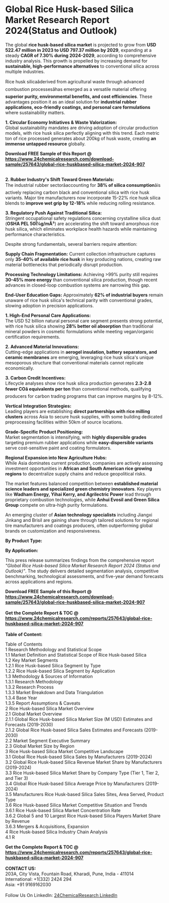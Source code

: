 <h1>Global Rice Husk-based Silica Market Research Report 2024(Status and Outlook)</h1><p>The global <strong>rice husk-based silica market</strong> is projected to grow from <strong>USD 522.47 million in 2023 to USD 797.37 million by 2029</strong>, expanding at a steady <strong>CAGR of 7.30% during 2024-2029</strong>, according to comprehensive industry analysis. This growth is propelled by increasing demand for <strong>sustainable, high-performance alternatives</strong> to conventional silica across multiple industries.</p><p>Rice husk silicaâderived from agricultural waste through advanced combustion processesâhas emerged as a versatile material offering <strong>superior purity, environmental benefits, and cost efficiencies</strong>. These advantages position it as an ideal solution for <strong>industrial rubber applications, eco-friendly coatings, and personal care formulations</strong> where sustainability matters.</p><p><strong>1. Circular Economy Initiatives &amp; Waste Valorization:</strong><br>
Global sustainability mandates are driving adoption of circular production models, with rice husk silica perfectly aligning with this trend. Each metric ton of rice processed generates about 200kg of husk waste, creating <strong>an immense untapped resource</strong> globally.</p><div><b>Download FREE Sample of this Report @ 
            <a href="https://www.24chemicalresearch.com/download-sample/257643/global-rice-huskbased-silica-market-2024-907">
            https://www.24chemicalresearch.com/download-sample/257643/global-rice-huskbased-silica-market-2024-907</a></b></div><br><p><strong>2. Rubber Industry's Shift Toward Green Materials:</strong><br>
The industrial rubber sectorâaccounting for <strong>38% of silica consumption</strong>âis actively replacing carbon black and conventional silica with rice husk variants. Major tire manufacturers now incorporate 15-22% rice husk silica blends to <strong>improve wet grip by 12-18%</strong> while reducing rolling resistance.</p><p><strong>3. Regulatory Push Against Traditional Silica:</strong><br>
Stringent occupational safety regulations concerning crystalline silica dust (<strong>OSHA PEL 50Î¼g/mÂ³</strong>) are accelerating the shift toward amorphous rice husk silica, which eliminates workplace health hazards while maintaining performance characteristics.</p><p>Despite strong fundamentals, several barriers require attention:</p><p><strong>Supply Chain Fragmentation:</strong> Current collection infrastructure captures only <strong>35-40% of available rice husk</strong> in key producing nations, creating raw material bottlenecks that periodically disrupt production.</p><p><strong>Processing Technology Limitations:</strong> Achieving &gt;99% purity still requires <strong>30-45% more energy</strong> than conventional silica production, though recent advances in closed-loop combustion systems are narrowing this gap.</p><p><strong>End-User Education Gaps:</strong> Approximately <strong>62% of industrial buyers</strong> remain unaware of rice husk silica's technical parity with conventional grades, slowing adoption in precision applications.</p><p><strong>1. High-End Personal Care Applications:</strong><br>
The USD 52 billion natural personal care segment presents strong potential, with rice husk silica showing <strong>28% better oil absorption</strong> than traditional mineral powders in cosmetic formulations while meeting vegan/organic certification requirements.</p><p><strong>2. Advanced Material Innovations:</strong><br>
Cutting-edge applications in <strong>aerogel insulation, battery separators, and ceramic membranes</strong> are emerging, leveraging rice husk silica's unique mesoporous structure that conventional materials cannot replicate economically.</p><p><strong>3. Carbon Credit Incentives:</strong><br>
Lifecycle analyses show rice husk silica production generates <strong>2.3-2.8 fewer COâ equivalents per ton</strong> than conventional methods, qualifying producers for carbon trading programs that can improve margins by 8-12%.</p><p><strong>Vertical Integration Strategies:</strong><br>
	Leading players are establishing <strong>direct partnerships with rice milling clusters</strong> across Asia to secure husk supplies, with some building dedicated preprocessing facilities within 50km of source locations.</p><p><strong>Grade-Specific Product Positioning:</strong><br>
	Market segmentation is intensifying, with <strong>highly dispersible grades</strong> targeting premium rubber applications while <strong>easy-dispersible variants</strong> serve cost-sensitive paint and coating formulators.</p><p><strong>Regional Expansion into New Agriculture Hubs:</strong><br>
	While Asia dominates current production, companies are actively assessing investment opportunities in <strong>African and South American rice growing regions</strong> to decentralize supply chains and reduce geopolitical risks.</p><p>The market features balanced competition between <strong>established material science leaders and specialized green chemistry innovators</strong>. Key players like <strong>Wadham Energy, Yihai Kerry, and Agrilectric Power</strong> lead through proprietary combustion technologies, while <strong>Anhui Evosil and Green Silica Group</strong> compete on ultra-high purity formulations.</p><p>An emerging cluster of <strong>Asian technology specialists</strong> including Jiangxi Jinkang and Brisil are gaining share through tailored solutions for regional tire manufacturers and coatings producers, often outperforming global brands on customization and responsiveness.</p><p><strong>By Product Type:</strong></p><p><strong>By Application:</strong></p><p>This press release summarizes findings from the comprehensive report <em>"Global Rice Husk-based Silica Market Research Report 2024 (Status and Outlook)"</em>. The study delivers detailed segmentation analysis, competitive benchmarking, technological assessments, and five-year demand forecasts across applications and regions.</p><div><b>Download FREE Sample of this Report @ 
            <a href="https://www.24chemicalresearch.com/download-sample/257643/global-rice-huskbased-silica-market-2024-907">
            https://www.24chemicalresearch.com/download-sample/257643/global-rice-huskbased-silica-market-2024-907</a></b></div><br><div><b>Get the Complete Report & TOC @ 
            <a href="https://www.24chemicalresearch.com/reports/257643/global-rice-huskbased-silica-market-2024-907">
            https://www.24chemicalresearch.com/reports/257643/global-rice-huskbased-silica-market-2024-907</a></b></div><br>
            <b>Table of Content:</b><p>Table of Contents<br />
1 Research Methodology and Statistical Scope<br />
1.1 Market Definition and Statistical Scope of Rice Husk-based Silica<br />
1.2 Key Market Segments<br />
1.2.1 Rice Husk-based Silica Segment by Type<br />
1.2.2 Rice Husk-based Silica Segment by Application<br />
1.3 Methodology & Sources of Information<br />
1.3.1 Research Methodology<br />
1.3.2 Research Process<br />
1.3.3 Market Breakdown and Data Triangulation<br />
1.3.4 Base Year<br />
1.3.5 Report Assumptions & Caveats<br />
2 Rice Husk-based Silica Market Overview<br />
2.1 Global Market Overview<br />
2.1.1 Global Rice Husk-based Silica Market Size (M USD) Estimates and Forecasts (2019-2030)<br />
2.1.2 Global Rice Husk-based Silica Sales Estimates and Forecasts (2019-2030)<br />
2.2 Market Segment Executive Summary<br />
2.3 Global Market Size by Region<br />
3 Rice Husk-based Silica Market Competitive Landscape<br />
3.1 Global Rice Husk-based Silica Sales by Manufacturers (2019-2024)<br />
3.2 Global Rice Husk-based Silica Revenue Market Share by Manufacturers (2019-2024)<br />
3.3 Rice Husk-based Silica Market Share by Company Type (Tier 1, Tier 2, and Tier 3)<br />
3.4 Global Rice Husk-based Silica Average Price by Manufacturers (2019-2024)<br />
3.5 Manufacturers Rice Husk-based Silica Sales Sites, Area Served, Product Type<br />
3.6 Rice Husk-based Silica Market Competitive Situation and Trends<br />
3.6.1 Rice Husk-based Silica Market Concentration Rate<br />
3.6.2 Global 5 and 10 Largest Rice Husk-based Silica Players Market Share by Revenue<br />
3.6.3 Mergers & Acquisitions, Expansion<br />
4 Rice Husk-based Silica Industry Chain Analysis<br />
4.1 R</p><div><b>Get the Complete Report & TOC @ 
            <a href="https://www.24chemicalresearch.com/reports/257643/global-rice-huskbased-silica-market-2024-907">
            https://www.24chemicalresearch.com/reports/257643/global-rice-huskbased-silica-market-2024-907</a></b></div><br><b>CONTACT US:</b><br>
            203A, City Vista, Fountain Road, Kharadi, Pune, India - 411014<br>
            International: +1(332) 2424 294<br>
            Asia: +91 9169162030 <br><br>
            Follow Us On LinkedIn: <a href="https://www.linkedin.com/company/24chemicalresearch/">24ChemicalResearch LinkedIn</a>